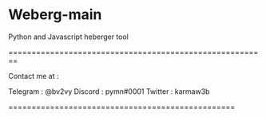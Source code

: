 # Weberg-main
Python and Javascript heberger tool


========================================================

Contact me at : 

Telegram : @bv2vy
Discord : pymn#0001
Twitter : karmaw3b


=================================================
